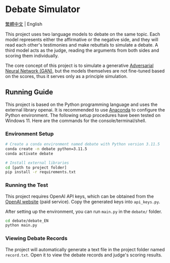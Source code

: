 # Debate Simulator

[繁體中文](README_TW.md) | English

This project uses two language models to debate on the same topic. Each model represents either the affirmative or the negative side, and they will read each other's testimonies and make rebuttals to simulate a debate. A third model acts as the judge, reading the arguments from both sides and scoring them individually.

The core concept of this project is to simulate a generative [Adversarial Neural Network (GAN)](https://en.wikipedia.org/wiki/Generative_adversarial_network), but the models themselves are not fine-tuned based on the scores, thus it serves only as a principle simulation.

## Running Guide

This project is based on the Python programming language and uses the external library openai. It is recommended to use [Anaconda](https://www.anaconda.com) to configure the Python environment. The following setup procedures have been tested on Windows 11. Here are the commands for the console/terminal/shell.

### Environment Setup

```bash
# Create a conda environment named debate with Python version 3.11.5
conda create -n debate python=3.11.5
conda activate debate
```

```bash
# Install external libraries
cd [path to project folder]
pip install -r requirements.txt
```

### Running the Test

This project requires OpenAI API keys, which can be obtained from the [OpenAI website](https://platform.openai.com/api-keys) (paid service). Copy the generated keys into `api_keys.py`.

After setting up the environment, you can run `main.py` in the `debate/` folder.

```bash
cd debate/debate_EN
python main.py
```

### Viewing Debate Records

The project will automatically generate a text file in the project folder named `record.txt`. Open it to view the debate records and judge's scoring results.
